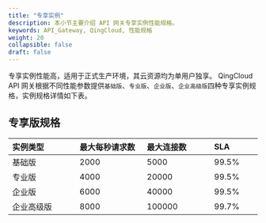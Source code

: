 ```yaml
---
title: "专享实例"
description: 本小节主要介绍 API 网关专享实例性能规格。 
keywords: API_Gateway, QingCloud, 性能规格
weight: 20
collapsible: false
draft: false
---
```


专享实例性能高，适用于正式生产环境，其云资源均为单用户独享。 QingCloud API 网关根据不同性能参数提供`基础版`、`专业版`、`企业版`、`企业高级版`四种专享实例规格，实例规格详情如下表。



## 专享版规格

| <span style="display:inline-block;width:120px">实例类型</span> | <span style="display:inline-block;width:120px">最大每秒请求数</span> | <span style="display:inline-block;width:120px">最大连接数</span> | <span style="display:inline-block;width:120px">SLA</span> |
| :----------------------------------------------------------- | :----------------------------------------------------------- | :----------------------------------------------------------- | :-------------------------------------------------------- |
| 基础版                                                       | 2000                                                         | 5000                                                         | 99.5%                                                     |
| 专业版                                                       | 4000                                                         | 20000                                                        | 99.5%                                                     |
| 企业版                                                       | 6000                                                         | 40000                                                        | 99.5%                                                     |
| 企业高级版                                                   | 8000                                                         | 100000                                                       | 99.7%                                                     |




